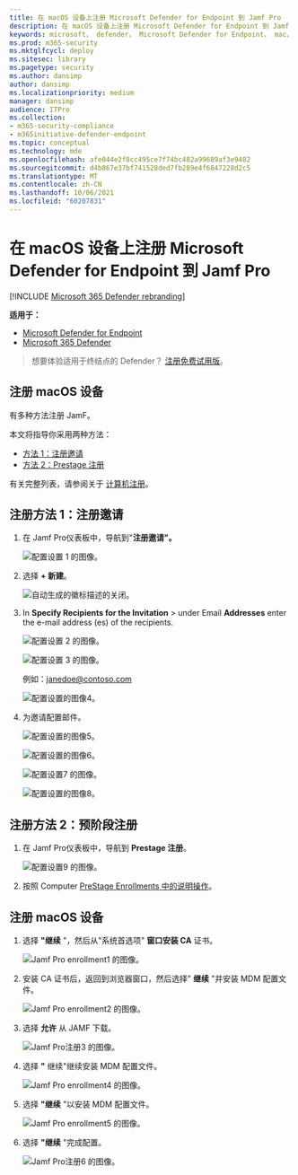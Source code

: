 ```yaml
---
title: 在 macOS 设备上注册 Microsoft Defender for Endpoint 到 Jamf Pro
description: 在 macOS 设备上注册 Microsoft Defender for Endpoint 到 Jamf Pro
keywords: microsoft， defender， Microsoft Defender for Endpoint， mac， 安装， 部署， 卸载， intune， jamfpro， macos， catalina， mojave， high sierra
ms.prod: m365-security
ms.mktglfcycl: deploy
ms.sitesec: library
ms.pagetype: security
ms.author: dansimp
author: dansimp
ms.localizationpriority: medium
manager: dansimp
audience: ITPro
ms.collection:
- m365-security-compliance
- m365initiative-defender-endpoint
ms.topic: conceptual
ms.technology: mde
ms.openlocfilehash: afe044e2f8cc495ce7f74bc482a99689af3e9482
ms.sourcegitcommit: d4b867e37bf741528ded7fb289e4f6847228d2c5
ms.translationtype: MT
ms.contentlocale: zh-CN
ms.lasthandoff: 10/06/2021
ms.locfileid: "60207831"
---
```

# <a name="enroll-microsoft-defender-for-endpoint-on-macos-devices-into-jamf-pro"></a>在 macOS 设备上注册 Microsoft Defender for Endpoint 到 Jamf Pro

[!INCLUDE [Microsoft 365 Defender rebranding](../../includes/microsoft-defender.md)]


**适用于：**
- [Microsoft Defender for Endpoint](https://go.microsoft.com/fwlink/p/?linkid=2154037)
- [Microsoft 365 Defender](https://go.microsoft.com/fwlink/?linkid=2118804)

> 想要体验适用于终结点的 Defender？ [注册免费试用版](https://signup.microsoft.com/create-account/signup?products=7f379fee-c4f9-4278-b0a1-e4c8c2fcdf7e&ru=https://aka.ms/MDEp2OpenTrial?ocid=docs-wdatp-investigateip-abovefoldlink)。

## <a name="enroll-macos-devices"></a>注册 macOS 设备

有多种方法注册 JamF。

本文将指导你采用两种方法：

- [方法 1：注册邀请](#enrollment-method-1-enrollment-invitations)
- [方法 2：Prestage 注册](#enrollment-method-2-prestage-enrollments)

有关完整列表，请参阅关于 [计算机注册](https://docs.jamf.com/9.9/casper-suite/administrator-guide/About_Computer_Enrollment.html)。

## <a name="enrollment-method-1-enrollment-invitations"></a>注册方法 1：注册邀请

1. 在 Jamf Pro仪表板中，导航到"**注册邀请"。**

    ![配置设置 1 的图像。](images/a347307458d6a9bbfa88df7dbe15398f.png)

2. 选择 **+ 新建**。

    ![自动生成的徽标描述的关闭。](images/b6c7ad56d50f497c38fc14c1e315456c.png)

3. In **Specify Recipients for the Invitation** > under Email **Addresses** enter the e-mail address (es) of the recipients.

    ![配置设置 2 的图像。](images/718b9d609f9f77c8b13ba88c4c0abe5d.png)

    ![配置设置 3 的图像。](images/ae3597247b6bc7c5347cf56ab1e820c0.png)

    例如：janedoe@contoso.com

    ![配置设置的图像4。](images/4922c0fcdde4c7f73242b13bf5e35c19.png)

4. 为邀请配置邮件。

    ![配置设置的图像5。](images/ce580aec080512d44a37ff8e82e5c2ac.png)

    ![配置设置的图像6。](images/5856b765a6ce677caacb130ca36b1a62.png)

    ![配置设置7 的图像。](images/3ced5383a6be788486d89d407d042f28.png)

    ![配置设置的图像8。](images/54be9c6ed5b24cebe628dc3cd9ca4089.png)

## <a name="enrollment-method-2-prestage-enrollments"></a>注册方法 2：预阶段注册

1. 在 Jamf Pro仪表板中，导航到 **Prestage 注册**。

    ![配置设置9 的图像。](images/6fd0cb2bbb0e60a623829c91fd0826ab.png)

2. 按照 Computer [PreStage Enrollments 中的说明操作](https://docs.jamf.com/9.9/casper-suite/administrator-guide/Computer_PreStage_Enrollments.html)。

## <a name="enroll-macos-device"></a>注册 macOS 设备

1. 选择 **"继续** "，然后从"系统首选项" **窗口安装 CA** 证书。

    ![Jamf Pro enrollment1 的图像。](images/jamfpro-ca-certificate.png)

2. 安装 CA 证书后，返回到浏览器窗口，然后选择" **继续** "并安装 MDM 配置文件。

    ![Jamf Pro enrollment2 的图像。](images/jamfpro-install-mdm-profile.png)

3. 选择 **允许** 从 JAMF 下载。

    ![Jamf Pro注册3 的图像。](images/jamfpro-download.png)

4. 选择 **"** 继续"继续安装 MDM 配置文件。

    ![Jamf Pro enrollment4 的图像。](images/jamfpro-install-mdm.png)

5. 选择 **"继续** "以安装 MDM 配置文件。

    ![Jamf Pro enrollment5 的图像。](images/jamfpro-mdm-unverified.png)

6. 选择 **"继续**  "完成配置。

    ![Jamf Pro注册6 的图像。](images/jamfpro-mdm-profile.png)
